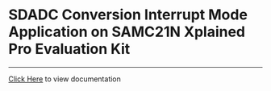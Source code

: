 # SDADC Conversion Interrupt Mode Application on SAMC21N Xplained Pro Evaluation Kit

-----

[Click Here](https://onlinedocs.microchip.com/v2/keyword-lookup?keyword=SAM_C21N_XPRO_SDADC_CONVERSION_INTERRUPT&redirect=true) to view documentation